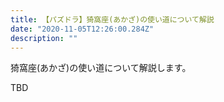 ```yaml
---
title: 【パズドラ】猗窩座(あかざ)の使い道について解説
date: "2020-11-05T12:26:00.284Z"
description: ""
---
```


猗窩座(あかざ)の使い道について解説します。

TBD